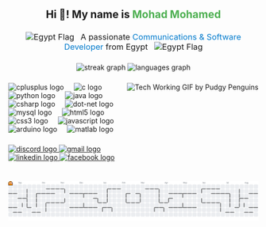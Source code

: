 <h2 align="center">Hi 👋! My name is <span style="color:#4CAF50;">Mohad Mohamed</span></h2>

<h3 align="center" style="font-weight:normal; margin-bottom:20px;">
  <img src="https://twemoji.maxcdn.com/v/latest/svg/1f1ea-1f1ec.svg" 
       alt="Egypt Flag" 
       height="25" 
       style="margin-right:8px;"/> 
  A passionate <span style="color:#007acc;">Communications & Software Developer</span> from Egypt 
  <img src="https://twemoji.maxcdn.com/v/latest/svg/1f1ea-1f1ec.svg" 
       alt="Egypt Flag" 
       height="25" 
       style="margin-left:8px;"/>
</h3>

###

<div align="center">
  <img src="https://streak-stats.demolab.com?user=mohadmohamed&locale=en&mode=daily&theme=buefy&hide_border=false&border_radius=5" height="150" alt="streak graph"  />
  <img src="https://github-readme-stats.vercel.app/api/top-langs?username=mohadmohamed&locale=en&hide_title=false&layout=compact&card_width=320&langs_count=5&theme=buefy&hide_border=false" height="170" alt="languages graph"  />
</div>

###

<img align="right" height="150" src="https://github.com/user-attachments/assets/c96abec8-38b8-494a-8909-028525e497e2" alt="Tech Working GIF by Pudgy Penguins" style="margin-bottom:20px;" />

###

<div align="left">
  <img src="https://cdn.jsdelivr.net/gh/devicons/devicon/icons/cplusplus/cplusplus-original.svg" height="30" alt="cplusplus logo"  />
  <img width="12" />
  <img src="https://cdn.jsdelivr.net/gh/devicons/devicon/icons/c/c-original.svg" height="30" alt="c logo"  />
  <img width="12" />
  <img src="https://cdn.jsdelivr.net/gh/devicons/devicon/icons/python/python-original.svg" height="30" alt="python logo"  />
  <img width="12" />
  <img src="https://cdn.jsdelivr.net/gh/devicons/devicon/icons/java/java-original.svg" height="30" alt="java logo"  />
  <img width="12" />
  <img src="https://cdn.jsdelivr.net/gh/devicons/devicon/icons/csharp/csharp-original.svg" height="30" alt="csharp logo"  />
  <img width="12" />
  <img src="https://cdn.jsdelivr.net/gh/devicons/devicon/icons/dot-net/dot-net-original.svg" height="30" alt="dot-net logo"  />
  <img width="12" />
  <img src="https://cdn.jsdelivr.net/gh/devicons/devicon/icons/mysql/mysql-original.svg" height="30" alt="mysql logo"  />
  <img width="12" />
  <img src="https://cdn.jsdelivr.net/gh/devicons/devicon/icons/html5/html5-original.svg" height="30" alt="html5 logo"  />
  <img width="12" />
  <img src="https://cdn.jsdelivr.net/gh/devicons/devicon/icons/css3/css3-original.svg" height="30" alt="css3 logo"  />
  <img width="12" />
  <img src="https://cdn.jsdelivr.net/gh/devicons/devicon/icons/javascript/javascript-original.svg" height="30" alt="javascript logo"  />
  <img width="12" />
  <img src="https://cdn.jsdelivr.net/gh/devicons/devicon/icons/arduino/arduino-original.svg" height="30" alt="arduino logo"  />
  <img width="12" />
  <img src="https://cdn.jsdelivr.net/gh/devicons/devicon/icons/matlab/matlab-original.svg" height="30" alt="matlab logo"  />
</div>

###

<div align="left">
  <a href="https://discordapp.com/users/1021843825712431176" target="_blank">
    <img src="https://img.shields.io/static/v1?message=Discord&logo=discord&label=&color=7289DA&logoColor=white&labelColor=&style=for-the-badge" height="35" alt="discord logo"  />
  </a>
  <a href="mailto:mohadm756@gmail.com" target="_blank">
    <img src="https://img.shields.io/static/v1?message=Gmail&logo=gmail&label=&color=D14836&logoColor=white&labelColor=&style=for-the-badge" height="35" alt="gmail logo"  />
  </a>
  <a href="https://www.linkedin.com/in/mohad-mohamed/" target="_blank">
    <img src="https://img.shields.io/static/v1?message=LinkedIn&logo=linkedin&label=&color=0077B5&logoColor=white&labelColor=&style=for-the-badge" height="35" alt="linkedin logo"  />
  </a>
  <a href="https://www.facebook.com/mohad.mohamed.677974" target="_blank">
    <img src="https://img.shields.io/static/v1?message=Facebook&logo=facebook&label=&color=1877F2&logoColor=white&labelColor=&style=for-the-badge" height="35" alt="facebook logo"  />
  </a>
</div>

###

<br clear="both">

<picture>
  <source media="(prefers-color-scheme: dark)" srcset="https://raw.githubusercontent.com/mohadmohamed/mohadmohamed/output/pacman-contribution-graph-dark.svg">
  <source media="(prefers-color-scheme: light)" srcset="https://raw.githubusercontent.com/mohadmohamed/mohadmohamed/output/pacman-contribution-graph.svg">
  <img alt="pacman contribution graph" src="https://raw.githubusercontent.com/mohadmohamed/mohadmohamed/output/pacman-contribution-graph.svg">
</picture>



###
